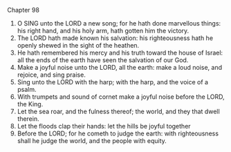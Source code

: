 

Chapter 98

1. O SING unto the LORD a new song; for he hath done marvellous things: his right hand, and his holy arm, hath gotten him the victory.
2. The LORD hath made known his salvation: his righteousness hath he openly shewed in the sight of the heathen.
3. He hath remembered his mercy and his truth toward the house of Israel: all the ends of the earth have seen the salvation of our God.
4. Make a joyful noise unto the LORD, all the earth: make a loud noise, and rejoice, and sing praise.
5. Sing unto the LORD with the harp; with the harp, and the voice of a psalm.
6. With trumpets and sound of cornet make a joyful noise before the LORD, the King.
7. Let the sea roar, and the fulness thereof; the world, and they that dwell therein.
8. Let the floods clap their hands: let the hills be joyful together
9. Before the LORD; for he cometh to judge the earth: with righteousness shall he judge the world, and the people with equity.
